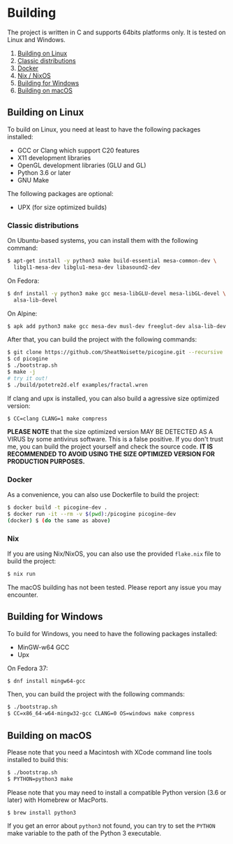 # Building

The project is written in C and supports 64bits platforms only. It is tested on
Linux and Windows.

1. [Building on Linux](#building-on-linux)
  1. [Classic distributions](#classic-distributions)
  2. [Docker](#docker)
  3. [Nix / NixOS](#nix)
2. [Building for Windows](#building-for-windows)
3. [Building on macOS](#building-on-macos)

## Building on Linux
To build on Linux, you need at least to have the following packages installed:
- GCC or Clang which support C20 features
- X11 development libraries
- OpenGL development libraries (GLU and GL)
- Python 3.6 or later
- GNU Make

The following packages are optional:
- UPX (for size optimized builds)

### Classic distributions
On Ubuntu-based systems, you can install them with the following command:
```sh
$ apt-get install -y python3 make build-essential mesa-common-dev \
  libgl1-mesa-dev libglu1-mesa-dev libasound2-dev
```
On Fedora:
```sh
$ dnf install -y python3 make gcc mesa-libGLU-devel mesa-libGL-devel \
  alsa-lib-devel
```
On Alpine:
```sh
$ apk add python3 make gcc mesa-dev musl-dev freeglut-dev alsa-lib-dev
```

After that, you can build the project with the following commands:
```sh
$ git clone https://github.com/SheatNoisette/picogine.git --recursive
$ cd picogine
$ ./bootstrap.sh
$ make -j
# try it out!
$ ./build/potetre2d.elf examples/fractal.wren
```

If clang and upx is installed, you can also build a agressive size optimized
version:
```
$ CC=clang CLANG=1 make compress
```
**PLEASE NOTE** that the size optimized version MAY BE DETECTED AS A VIRUS by
some antivirus software. This is a false positive. If you don't trust me, you
can build the project yourself and check the source code.
**IT IS RECOMMENDED TO AVOID USING THE SIZE OPTIMIZED VERSION FOR PRODUCTION
PURPOSES.**

### Docker
As a convenience, you can also use Dockerfile to build the project:
```sh
$ docker build -t picogine-dev .
$ docker run -it --rm -v $(pwd):/picogine picogine-dev
(docker) $ (do the same as above)
```

### Nix
If you are using Nix/NixOS, you can also use the provided `flake.nix` file to 
build the project:
```sh
$ nix run
```
The macOS building has not been tested. Please report any issue you may
encounter.

## Building for Windows
To build for Windows, you need to have the following packages installed:
- MinGW-w64 GCC
- Upx

On Fedora 37:
```sh
$ dnf install mingw64-gcc
```

Then, you can build the project with the following commands:
```sh
$ ./bootstrap.sh
$ CC=x86_64-w64-mingw32-gcc CLANG=0 OS=windows make compress
```

## Building on macOS
Please note that you need a Macintosh with XCode command line tools installed 
to build this:
```sh
$ ./bootstrap.sh
$ PYTHON=python3 make
```

Please note that you may need to install a compatible Python version
(3.6 or later) with Homebrew or MacPorts.
```
$ brew install python3
```
If you get an error about `python3` not found, you can try to set the `PYTHON`
make variable to the path of the Python 3 executable.
